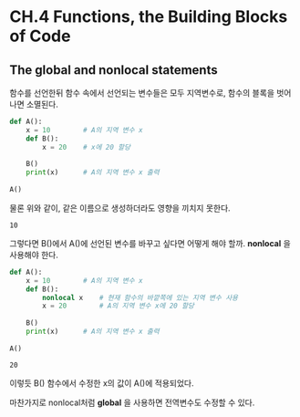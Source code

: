# CH.4 Functions, the Building Blocks of Code

## The global and nonlocal statements

함수를 선언한뒤 함수 속에서 선언되는 변수들은 모두 지역변수로, 함수의 블록을 벗어나면 
소멸된다.

```python
def A():
    x = 10        # A의 지역 변수 x
    def B():
        x = 20    # x에 20 할당
 
    B()
    print(x)      # A의 지역 변수 x 출력
 
A()
```
물론 위와 같이, 같은 이름으로 생성하더라도 영향을 끼치지 못한다.
```
10
```

그렇다면 B()에서 A()에 선언된 변수를 바꾸고 싶다면 어떻게 해야 할까. **nonlocal** 을 사용해야 한다.

```python
def A():
    x = 10        # A의 지역 변수 x
    def B():
        nonlocal x    # 현재 함수의 바깥쪽에 있는 지역 변수 사용
        x = 20        # A의 지역 변수 x에 20 할당
 
    B()
    print(x)      # A의 지역 변수 x 출력
 
A()
```
```
20
```
이렇듯 B() 함수에서 수정한 x의 값이 A()에 적용되었다.

마찬가지로 nonlocal처럼 **global** 을 사용하면 전역변수도 수정할 수 있다.

